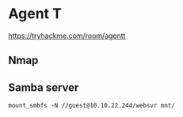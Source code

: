 # Agent T
https://tryhackme.com/room/agentt

## Nmap


## Samba server
``` mount_smbfs -N //guest@10.10.22.244/websvr mnt/ ```

